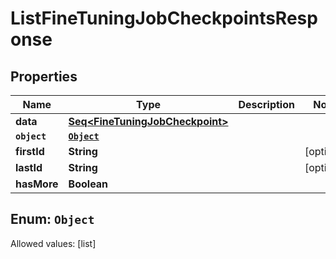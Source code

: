 

# ListFineTuningJobCheckpointsResponse


## Properties

Name | Type | Description | Notes
------------ | ------------- | ------------- | -------------
**data** | [**Seq&lt;FineTuningJobCheckpoint&gt;**](FineTuningJobCheckpoint.md) |  | 
**`object`** | [**`Object`**](#`Object`) |  | 
**firstId** | **String** |  |  [optional]
**lastId** | **String** |  |  [optional]
**hasMore** | **Boolean** |  | 


## Enum: `Object`
Allowed values: [list]




